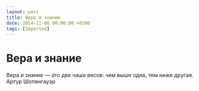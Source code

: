 ```yaml
---
layout: post
title: Вера и знание
date: 2014-11-06 00:00:00 +0300
tags: [Imported]
---
```

# Вера и знание

Вера и знание — это две чаши весов: чем выше одна, тем ниже другая.
Артур Шопенгауэр